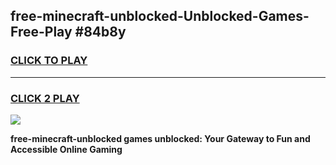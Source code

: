 
## free-minecraft-unblocked-Unblocked-Games-Free-Play #84b8y
<h3>
<a href="https://us.freeplayer.one?title=free-minecraft-unblocked&ref=9M">CLICK TO PLAY</a></h3>
<hr>

<h3>
<a href="https://us.freeplayer.one?title=free-minecraft-unblocked&ref=9M">CLICK 2 PLAY</a>
  
</h3>

<a href="https://us.freeplayer.one?title=free-minecraft-unblocked&ref=9M"><img src="https://clearcache.store/games.png"></a>


**free-minecraft-unblocked games unblocked: Your Gateway to Fun and Accessible Online Gaming**
